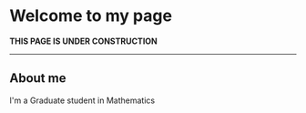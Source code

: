 <html>
  <head> 
    <title>Homepage of Jebasingh R</title>
  </head>
  <body>
    <h1>Welcome to my page</h1> 
    <b>THIS PAGE IS UNDER CONSTRUCTION</b> <br>
    <hr>
    <h2>About me</h2>
    <p> I'm a Graduate student in  Mathematics </p>
  </body>
  </html>
  
